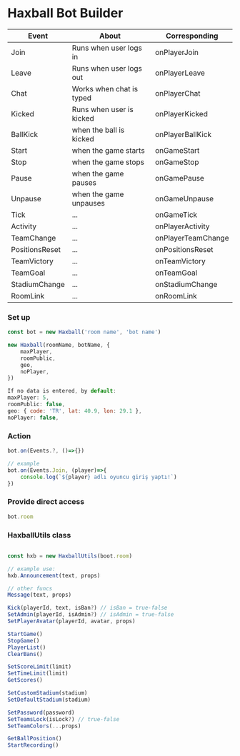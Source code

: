 # Haxball Bot Builder


| Event | About | Corresponding  | 
| -------- | -------- | -------- | 
| Join | Runs when user logs in | onPlayerJoin | 
| Leave | Runs when user logs out | onPlayerLeave | 
| Chat | Works when chat is typed | onPlayerChat | 
| Kicked | Runs when user is kicked | onPlayerKicked | 
| BallKick | when the ball is kicked | onPlayerBallKick | 
| Start | when the game starts | onGameStart | 
| Stop | when the game stops | onGameStop | 
| Pause | when the game pauses | onGamePause | 
| Unpause | when the game unpauses | onGameUnpause |
| Tick | ... | onGameTick |
| Activity | ... | onPlayerActivity |
| TeamChange | ... | onPlayerTeamChange |
| PositionsReset | ... | onPositionsReset |
| TeamVictory | ... | onTeamVictory |
| TeamGoal | ... | onTeamGoal |
| StadiumChange | ... | onStadiumChange |
| RoomLink | ... | onRoomLink |

### Set up
```js
const bot = new Haxball('room name', 'bot name')

new Haxball(roomName, botName, {
    maxPlayer,
    roomPublic,
    geo,
    noPlayer,
})

If no data is entered, by default:
maxPlayer: 5,
roomPublic: false,
geo: { code: 'TR', lat: 40.9, lon: 29.1 },
noPlayer: false,
```

### Action
```js
bot.on(Events.?, ()=>{})

// example
bot.on(Events.Join, (player)=>{
    console.log(`${player} adlı oyuncu giriş yaptı!`)
})
```

### Provide direct access
```js
bot.room
```

### HaxballUtils class
```js

const hxb = new HaxballUtils(boot.room)

// example use:
hxb.Announcement(text, props)

// other funcs
Message(text, props)

Kick(playerId, text, isBan?) // isBan = true-false
SetAdmin(playerId, isAdmin?) // isAdmin = true-false
SetPlayerAvatar(playerId, avatar, props)

StartGame()
StopGame()
PlayerList()
ClearBans()

SetScoreLimit(limit)
SetTimeLimit(limit)
GetScores()

SetCustomStadium(stadium)
SetDefaultStadium(stadium)

SetPassword(password)
SetTeamsLock(isLock?) // true-false
SetTeamColors(...props)

GetBallPosition()
StartRecording()
```
